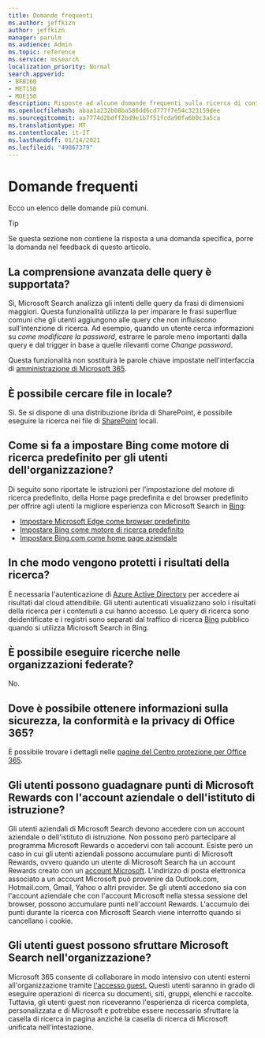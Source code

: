```yaml
---
title: Domande frequenti
ms.author: jeffkizn
author: jeffkizn
manager: parulm
ms.audience: Admin
ms.topic: reference
ms.service: mssearch
localization_priority: Normal
search.appverid:
- BFB160
- MET150
- MOE150
description: Risposte ad alcune domande frequenti sulla ricerca di contenuti nell'organizzazione e su Microsoft Search
ms.openlocfilehash: abaa1a232b08ba586dd6cd777f7e54c323159dee
ms.sourcegitcommit: aa7774d2bdff2bd9e1b7f51fcda90fa6b0c3a5ca
ms.translationtype: MT
ms.contentlocale: it-IT
ms.lasthandoff: 01/14/2021
ms.locfileid: "49867379"
---
```

<!-- markdownlint-disable no-trailing-punctuation -->
# <a name="frequently-asked-questions"></a>Domande frequenti

Ecco un elenco delle domande più comuni.

> [!TIP]
> Se questa sezione non contiene la risposta a una domanda specifica, porre la domanda nel feedback di questo articolo.

## <a name="is-advanced-query-understanding-supported"></a>La comprensione avanzata delle query è supportata?

Sì, Microsoft Search analizza gli intenti delle query da frasi di dimensioni maggiori. Questa funzionalità utilizza Ia per imparare le frasi superflue comuni che gli utenti aggiungono alle query che non influiscono sull'intenzione di ricerca. Ad esempio, quando un utente cerca informazioni su *come modificare la password*, estrarre le parole meno importanti dalla query e dal trigger in base a quelle rilevanti come *Change password*.
  
Questa funzionalità non sostituirà le parole chiave impostate nell'interfaccia di [amministrazione di Microsoft 365](https://admin.microsoft.com).
  
## <a name="can-you-search-for-files-on-premises"></a>È possibile cercare file in locale?

Sì. Se si dispone di una distribuzione ibrida di SharePoint, è possibile eseguire la ricerca nei file di [SharePoint](http://sharepoint.com/) locali.
  
## <a name="how-do-i-make-bing-the-default-search-engine-for-people-in-my-org"></a>Come si fa a impostare Bing come motore di ricerca predefinito per gli utenti dell'organizzazione?

Di seguito sono riportate le istruzioni per l'impostazione del motore di ricerca predefinito, della Home page predefinita e del browser predefinito per offrire agli utenti la migliore esperienza con Microsoft Search in [Bing](https://Bing.com):

- [Impostare Microsoft Edge come browser predefinito](/deployedge/edge-default-browser)
- [Impostare Bing come motore di ricerca predefinito](set-default-search-engine.md)
- [Impostare Bing.com come home page aziendale](set-default-homepage.md)

## <a name="how-are-my-search-results-protected"></a>In che modo vengono protetti i risultati della ricerca?

È necessaria l'autenticazione di [Azure Active Directory](https://docs.microsoft.com/azure/active-directory/) per accedere ai risultati dal cloud attendibile. Gli utenti autenticati visualizzano solo i risultati della ricerca per i contenuti a cui hanno accesso. Le query di ricerca sono deidentificate e i registri sono separati dal traffico di ricerca [Bing](https://Bing.com) pubblico quando si utilizza Microsoft Search in Bing.

## <a name="can-i-search-across-federated-organizations"></a>È possibile eseguire ricerche nelle organizzazioni federate?

No.

## <a name="where-can-i-get-info-about-office-365-security-compliance-and-privacy"></a>Dove è possibile ottenere informazioni sulla sicurezza, la conformità e la privacy di Office 365?

È possibile trovare i dettagli nelle [pagine del Centro protezione per Office 365](https://www.microsoft.com/TrustCenter/CloudServices/office365/default.aspx).

## <a name="can-users-earn-microsoft-rewards-points-with-their-work-or-school-account"></a>Gli utenti possono guadagnare punti di Microsoft Rewards con l'account aziendale o dell'istituto di istruzione?

Gli utenti aziendali di Microsoft Search devono accedere con un account aziendale o dell'istituto di istruzione. Non possono però partecipare al programma Microsoft Rewards o accedervi con tali account. Esiste però un caso in cui gli utenti aziendali possono accumulare punti di Microsoft Rewards, ovvero quando un utente di Microsoft Search ha un account Rewards creato con un [account Microsoft](https://www.microsoft.com/welcome?rtc=1). L'indirizzo di posta elettronica associato a un account Microsoft può provenire da Outlook.com, Hotmail.com, Gmail, Yahoo o altri provider. Se gli utenti accedono sia con l'account aziendale che con l'account Microsoft nella stessa sessione del browser, possono accumulare punti nell'account Rewards. L'accumulo dei punti durante la ricerca con Microsoft Search viene interrotto quando si cancellano i cookie.

## <a name="can-guest-users-leverage-microsoft-search-in-my-organization"></a>Gli utenti guest possono sfruttare Microsoft Search nell'organizzazione?

Microsoft 365 consente di collaborare in modo intensivo con utenti esterni all'organizzazione tramite [l'accesso guest.](https://docs.microsoft.com/microsoft-365/solutions/collaborate-with-people-outside-your-organization) Questi utenti saranno in grado di eseguire operazioni di ricerca su documenti, siti, gruppi, elenchi e raccolte. Tuttavia, gli utenti guest non riceveranno l'esperienza di ricerca completa, personalizzata e di Microsoft e potrebbe essere necessario sfruttare la casella di ricerca in pagina anziché la casella di ricerca di Microsoft unificata nell'intestazione.

